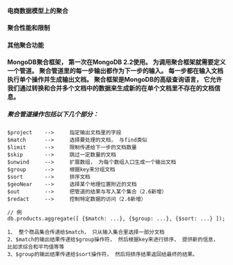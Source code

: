 #### 电商数据模型上的聚合
#### 聚合性能和限制
#### 其他聚合功能

#### MongoDB聚合框架， 第一次在MongoDB 2.2使用。 为调用聚合框架就需要定义一个管道。 聚合管道里的每一步输出都作为下一步的输入。 每一步都在输入文档执行单个操作并生成输出文档。  聚合框架是MongoDB的高级查询语言， 它允许我们通过转换和合并多个文档中的数据来生成新的在单个文档里不存在的文档信息。    

##### 聚合管道操作包括以下几个部分：             
```
$project    -->     指定输出文档里的字段
$match      -->     选择要处理的文档， 与find类似
$limit      -->     限制传递给下一步的文档数量
$skip       -->     跳过一定数量的文档
$unwind     -->     扩展数组， 为每个数组入口生成一个输出文档
$group      -->     根据key来分组文档
$sort       -->     排序文档
$geoNear    -->     选择某个地理位置附近的文档
$out        -->     把管道的结果与写入某个集合（2.6新增）
$redact     -->     控制特定数据的访问（2.6新增）

// 例
db.products.aggregate([ {$match: ...}, {$group: ...}, {$sort: ...} ]);

1、 整个商品集合传递给$match， 只从输入集合里选择一部分文档             
2、$match的输出结果传递给$group操作符， 然后根据key来进行排序， 提供新的信息， 比如求综合和平均值等等           
3、$group的输出结果传递给$sort操作符， 然后将排序结果返回给最终的结果。
```